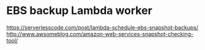 # EBS backup Lambda worker

https://serverlesscode.com/post/lambda-schedule-ebs-snapshot-backups/
http://www.awsomeblog.com/amazon-web-services-snapshot-checking-tool/